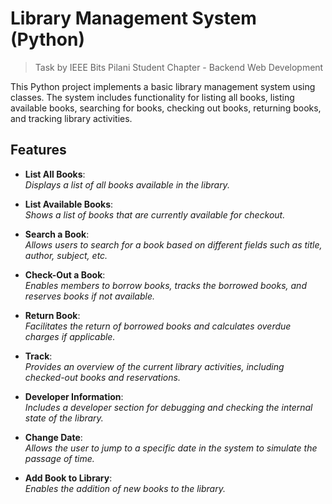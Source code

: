 # Library Management System (Python)

>Task by IEEE Bits Pilani Student Chapter - Backend Web Development

This Python project implements a basic library management system using classes. The system includes functionality for listing all books, listing available books, searching for books, checking out books, returning books, and tracking library activities.

## Features

- **List All Books**:  
_Displays a list of all books available in the library._

- **List Available Books**:  
   _Shows a list of books that are currently available for checkout._

- **Search a Book**:  
  _Allows users to search for a book based on different fields such as title, author, subject, etc._

- **Check-Out a Book**:  
  _Enables members to borrow books, tracks the borrowed books, and reserves books if not available._

- **Return Book**:  
  _Facilitates the return of borrowed books and calculates overdue charges if applicable._

- **Track**:  
  _Provides an overview of the current library activities, including checked-out books and reservations._

- **Developer Information**:  
  _Includes a developer section for debugging and checking the internal state of the library._

- **Change Date**:  
  _Allows the user to jump to a specific date in the system to simulate the passage of time._

- **Add Book to Library**:  
  _Enables the addition of new books to the library._

